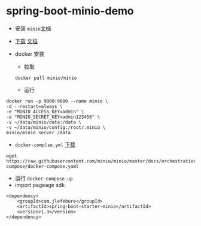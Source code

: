 # spring-boot-minio-demo

- 安装 `minio`[文档](https://docs.min.io/cn/)
 - [下载](https://min.io/download) [文档](https://docs.min.io/cn/minio-server-configuration-guide.html)
 - docker 安装
   - 拉取
   
   ```docker pull minio/minio```
   
   - 运行
```shell script
docker run -p 9000:9000 --name minio \
-d --restart=always \
-e "MINIO_ACCESS_KEY=admin" \
-e "MINIO_SECRET_KEY=admin123456" \
-v ~/data/minio/data:/data \
-v ~/data/minio/config:/root/.minio \
minio/minio server /data
```
  - `docker-complse.yml` [下载](https://raw.githubusercontent.com/minio/minio/master/docs/orchestration/docker-compose/docker-compose.yaml)
```shell script
wget https://raw.githubusercontent.com/minio/minio/master/docs/orchestration/docker-compose/docker-compose.yaml
```
  - 运行 `docker-compose up`
- import pageage sdk

```shell
<dependency>
    <groupId>com.jlefebure</groupId>
    <artifactId>spring-boot-starter-minio</artifactId>
    <version>1.3</version>
</dependency>
```
